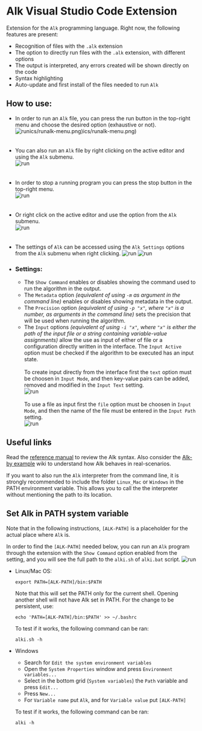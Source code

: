 # Alk Visual Studio Code Extension

Extension for the `Alk` programming language. Right now, the following features are present:
  * Recognition of files with the `.alk` extension
  * The option to directly run files with the `.alk` extension, with different options
  * The output is interpreted, any errors created will be shown directly on the code
  * Syntax highlighting
  * Auto-update and first install of the files needed to run `Alk`

## How to use:
  * In order to run an `Alk` file, you can press the run button in the top-right menu and choose the desired option (exhaustive or not).</br>
  ![run](/media/pics/runalk-menu.png)ics/runalk-menu.png)ics/runalk-menu.png)
  </br></br></br>
  * You can also run an `Alk` file by right clicking on the active editor and using the `Alk` submenu.<br>
  ![run](/media/pics/runalk-click.png)
  </br></br></br>
  * In order to stop a running program you can press the stop button in the top-right menu.<br>
  ![run](/media/pics/stop.png)
  </br></br></br>
  * Or right click on the active editor and use the option from the `Alk` submenu.<br>
  ![run](/media/pics/stop-click.png)
  </br></br></br>
  * The settings of `Alk` can be accessed using the `Alk Settings` options from the `Alk` submenu when right clicking.
  ![run](/media/pics/settings-click.png)
  ![run](/media/pics/alk-settings.png)
  * ### Settings: 
    * The `Show Command` enables or disables showing the command used to run the algorithm in the output.
    * The `Metadata` option <em>(equivalent of using `-m` as argument in the command line)</em> enables or disables showing metadata in the output.
    * The `Precision` option <em>(equivalent of using `-p "x"`, where `"x"` is a number, as arguments in the command line)</em> sets the precision that will be used when running the algorithm.
    * The `Input` options <em>(equivalent of using `-i "x"`, where `"x"` is either the path of the input file or a string containing variable-value assignments)</em> allow the use as input of either of file or a configuration directly written in the interface. The `Input Active` option must be checked if the algorithm to be executed has an input state.
  </br></br> To create input directly from the interface first the `text` option must be choosen in `Input Mode`, and then key-value pairs can be added, removed and modified in the `Input Text` setting.</br>
  ![run](/media/pics/input-act.png)
  </br></br>    To use a file as input first the `file` option must be choosen in `Input Mode`, and then the name of the file must be entered in the `Input Path` setting.</br>
  ![run](/media/pics/input-file.png)

  ## Useful links
  Read the [reference manual](https://github.com/alk-language/java-semantics/wiki/Reference-Manual) to review the Alk syntax.
  Also consider the [Alk-by example](https://github.com/alk-language/java-semantics/wiki/Alk-by-examples) wiki to understand how Alk behaves in real-scenarios.

  If you want to also run the `Alk` interpreter from the command line, it is strongly recommended to include the folder `Linux_Mac` or `Windows` in the PATH environment variable. 
  This allows you to call the the interpreter without mentioning the path to its location.
  
  ## Set Alk in PATH system variable
  Note that in the following instructions, ```[ALK-PATH]``` is a placeholder for the actual place where `Alk` is.

  In order to find the ```[ALK-PATH]``` needed below, you can run an `Alk` program through the extension with the `Show Command` option enabled from the setting, and you will see the full path to the `alki.sh` of `alki.bat` script.
  ![run](/media/pics/alk-line.png)
* Linux/Mac OS:
  ```
  export PATH=[ALK-PATH]/bin:$PATH
  ```
  Note that this will set the PATH only for the current shell. Opening another shell will not have Alk set in PATH. For the change to be persistent, use:
  ```
  echo 'PATH=[ALK-PATH]/bin:$PATH' >> ~/.bashrc
  ```
  To test if it works, the following command can be ran:
  ```
  alki.sh -h
  ```
* Windows
  * Search for ```Edit the system environment variables```
  * Open the ```System Properties``` window and press ```Environment variables...```
  * Select in the bottom grid (```System variables```) the ```Path``` variable and press ```Edit...```
  * Press ```New...```
  * For `Variable name` put `Alk`, and for `Variable value` put ```[ALK-PATH]```
  
  To test if it works, the following command can be ran:
  ```
  alki -h
  ```